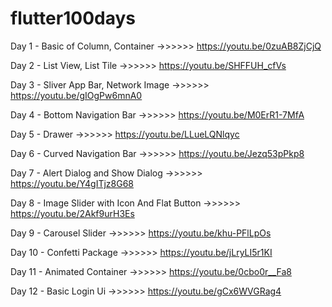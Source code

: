 # flutter100days

Day 1 - Basic of Column, Container                  ->>>>>> https://youtu.be/0zuAB8ZjCjQ

Day 2 - List View, List Tile ->>>>>> https://youtu.be/SHFFUH_cfVs

Day 3 - Sliver App Bar, Network Image ->>>>>> https://youtu.be/gIOgPw6mnA0

Day 4 - Bottom Navigation Bar ->>>>>> https://youtu.be/M0ErR1-7MfA

Day 5 - Drawer ->>>>>> https://youtu.be/LLueLQNlqyc

Day 6 - Curved Navigation Bar ->>>>>> https://youtu.be/Jezq53pPkp8

Day 7 - Alert Dialog and Show Dialog ->>>>>> https://youtu.be/Y4gITjz8G68

Day 8 - Image Slider with Icon And Flat Button ->>>>>> https://youtu.be/2Akf9urH3Es

Day 9 - Carousel Slider ->>>>>> https://youtu.be/khu-PFlLpOs

Day 10 - Confetti Package ->>>>>> https://youtu.be/jLryLI5r1KI


Day 11 - Animated Container ->>>>>> https://youtu.be/0cbo0r__Fa8


Day 12 - Basic Login Ui ->>>>>> https://youtu.be/gCx6WVGRag4




